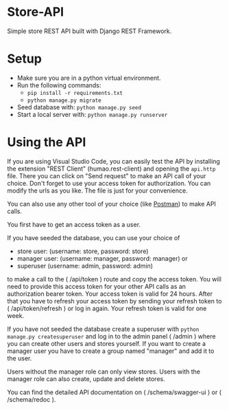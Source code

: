 # Store-API
Simple store REST API built with Django REST Framework.

# Setup
- Make sure you are in a python virtual environment.
- Run the following commands:
  - `pip install -r requirements.txt`
  - `python manage.py migrate`
- Seed database with:
`python manage.py seed`
- Start a local server with:
`python manage.py runserver`

# Using the API
If you are using Visual Studio Code, you can easily test the API by installing the extension "REST Client"
(humao.rest-client) and opening the `api.http` file. There you can click on "Send request" to make an API call of
your choice. Don't forget to use your access token for authorization. You can modify the urls as you like. The file is
just for your convenience.

You can also use any other tool of your choice (like [Postman](https://www.postman.com/downloads/)) to make API calls.

You first have to get an access token as a user.

If you have seeded the database, you can use your choice of
- store user: (username: store, password: store)
- manager user: (username: manager, password: manager) or
- superuser (username: admin, password: admin)

to make a call to the ( /api/token ) route and copy the access token. You will need to provide this access token for your
other API calls as an authorization bearer token.
Your access token is valid for 24 hours. After that you have to refresh your access token by sending your refresh token
to ( /api/token/refresh ) or log in again. Your refresh token is valid for one week.

If you have not seeded the database create a superuser with `python manage.py createsuperuser` and log in to the admin
panel ( /admin ) where you can create other users and stores yourself. If you want to create a manager user you have to create a
group named "manager" and add it to the user.

Users without the manager role can only view stores.
Users with the manager role can also create, update and delete stores.

You can find the detailed API documentation on ( /schema/swagger-ui ) or ( /schema/redoc ).
